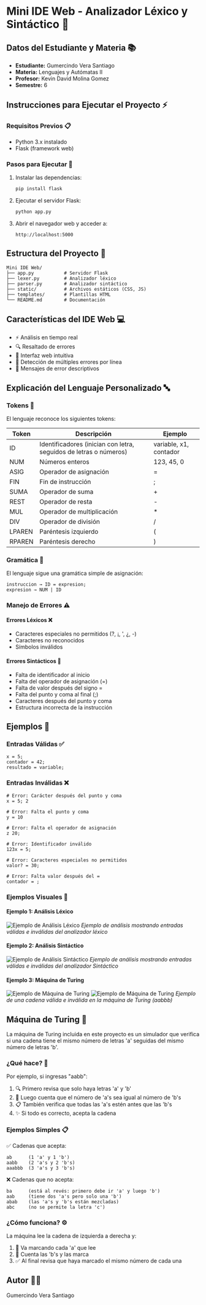 # Mini IDE Web - Analizador Léxico y Sintáctico 🚀

## Datos del Estudiante y Materia 📚
- **Estudiante:** Gumercindo Vera Santiago
- **Materia:** Lenguajes y Autómatas II
- **Profesor:** Kevin David Molina Gomez
- **Semestre:** 6

## Instrucciones para Ejecutar el Proyecto ⚡

### Requisitos Previos 📋
- Python 3.x instalado
- Flask (framework web)

### Pasos para Ejecutar 🔧
1. Instalar las dependencias:
   ```bash
   pip install flask
   ```

2. Ejecutar el servidor Flask:
   ```bash
   python app.py
   ```

3. Abrir el navegador web y acceder a:
   ```
   http://localhost:5000
   ```

## Estructura del Proyecto 📁
```
Mini IDE Web/
├── app.py           # Servidor Flask
├── lexer.py         # Analizador léxico
├── parser.py        # Analizador sintáctico
├── static/          # Archivos estáticos (CSS, JS)
├── templates/       # Plantillas HTML
└── README.md        # Documentación
```

## Características del IDE Web 💻
- ⚡ Análisis en tiempo real
- 🔍 Resaltado de errores
- 🎨 Interfaz web intuitiva
- 🎯 Detección de múltiples errores por línea
- 📝 Mensajes de error descriptivos

## Explicación del Lenguaje Personalizado 🔤

### Tokens 🎯
El lenguaje reconoce los siguientes tokens:

| Token | Descripción | Ejemplo |
|-------|-------------|---------|
| ID | Identificadores (inician con letra, seguidos de letras o números) | variable, x1, contador |
| NUM | Números enteros | 123, 45, 0 |
| ASIG | Operador de asignación | = |
| FIN | Fin de instrucción | ; |
| SUMA | Operador de suma | + |
| REST | Operador de resta | - |
| MUL | Operador de multiplicación | * |
| DIV | Operador de división | / |
| LPAREN | Paréntesis izquierdo | ( |
| RPAREN | Paréntesis derecho | ) |

### Gramática 📖
El lenguaje sigue una gramática simple de asignación:
```
instruccion → ID = expresion;
expresion → NUM | ID
```

### Manejo de Errores ⚠️

#### Errores Léxicos ❌
- Caracteres especiales no permitidos (?, ¡, ', ¿, -)
- Caracteres no reconocidos
- Símbolos inválidos

#### Errores Sintácticos 🚫
- Falta de identificador al inicio
- Falta del operador de asignación (=)
- Falta de valor después del signo =
- Falta del punto y coma al final (;)
- Caracteres después del punto y coma
- Estructura incorrecta de la instrucción

## Ejemplos 📝

### Entradas Válidas ✅
```
x = 5;
contador = 42;
resultado = variable;
```

### Entradas Inválidas ❌
```
# Error: Carácter después del punto y coma
x = 5; 2

# Error: Falta el punto y coma
y = 10

# Error: Falta el operador de asignación
z 20;

# Error: Identificador inválido
123x = 5;

# Error: Caracteres especiales no permitidos
valor? = 30;

# Error: Falta valor después del =
contador = ;
```

### Ejemplos Visuales 📸

#### Ejemplo 1: Análisis Léxico
![Ejemplo de Análisis Léxico](<Captura de pantalla 2025-06-01 111412.png>)
*Ejemplo de análisis mostrando entradas válidas e inválidas del analizador léxico*

#### Ejemplo 2: Análisis Sintáctico
![Ejemplo de Análisis Sintáctico](<Captura de pantalla 2025-06-01 111455.png>)
*Ejemplo de análisis mostrando entradas válidas e inválidas del analizador Sintáctico*

#### Ejemplo 3: Máquina de Turing
![Ejemplo de Máquina de Turing](<Captura de pantalla 2025-06-01 111514.png>)
![Ejemplo de Máquina de Turing](<Captura de pantalla 2025-06-01 111529-1.png>)
*Ejemplo de una cadena válida e inválida en la máquina de Turing (aabbb)*

## Máquina de Turing 🤖
La máquina de Turing incluida en este proyecto es un simulador que verifica si una cadena tiene el mismo número de letras 'a' seguidas del mismo número de letras 'b'.

### ¿Qué hace? 🤔
Por ejemplo, si ingresas "aabb":
1. 🔍 Primero revisa que solo haya letras 'a' y 'b'
2. 🔢 Luego cuenta que el número de 'a's sea igual al número de 'b's
3. 📋 También verifica que todas las 'a's estén antes que las 'b's
4. ✨ Si todo es correcto, acepta la cadena

### Ejemplos Simples 📋

✅ Cadenas que acepta:
```
ab      (1 'a' y 1 'b')
aabb    (2 'a's y 2 'b's)
aaabbb  (3 'a's y 3 'b's)
```

❌ Cadenas que no acepta:
```
ba      (está al revés: primero debe ir 'a' y luego 'b')
aab     (tiene dos 'a's pero solo una 'b')
abab    (las 'a's y 'b's están mezcladas)
abc     (no se permite la letra 'c')
```

### ¿Cómo funciona? ⚙️
La máquina lee la cadena de izquierda a derecha y:
1. 📝 Va marcando cada 'a' que lee
2. 🔢 Cuenta las 'b's y las marca
3. ✅ Al final revisa que haya marcado el mismo número de cada una

## Autor 👨‍💻
Gumercindo Vera Santiago